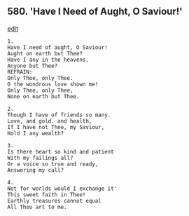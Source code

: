 
## 580.  'Have I Need of Aught, O Saviour!'
[edit](https://docs.google.com/document/d/1o6u5xOwMLV7Tob5MCb36GsMvmPJckECq/edit?mode=html)



    1.
    Have I need of aught, O Saviour! 
    Aught on earth but Thee? 
    Have I any in the heavens, 
    Anyone but Thee? 
    REFRAIN:
    Only Thee, only Thee. 
    O the wondrous love shown me! 
    Only Thee, only Thee, 
    None on earth but Thee. 

    2.
    Though I have of friends so many. 
    Love, and gold. and health, 
    If I have not Thee, my Saviour, 
    Hold I any wealth? 

    3.
    Is there heart so kind and patient 
    With my failings all? 
    Or a voice so true and ready, 
    Answering my call? 

    4.
    Not for worlds would I exchange it' 
    This sweet faith in Thee! 
    Earthly treasures cannot equal 
    All Thou art to me.
